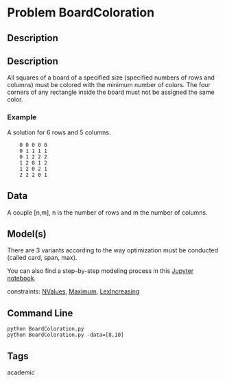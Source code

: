 # Problem BoardColoration
## Description

## Description
All squares of a board of a specified size (specified numbers of rows and columns) must be colored with the minimum number of colors.
The four corners of any rectangle inside the board must not be assigned the same color.

### Example

A solution for 6 rows and 5 columns.

```
    0 0 0 0 0
    0 1 1 1 1
    0 1 2 2 2
    1 2 0 1 2
    1 2 0 2 1
    2 2 2 0 1
```

## Data
A couple \[n,m], n is the number of rows and m the number of columns.

## Model(s)

There are 3 variants according to  the way optimization must be conducted (called card, span, max).

You can also find a step-by-step modeling process in this [Jupyter notebook](https://pycsp.org/documentation/models/COP/BoardColoration/).


  constraints: [NValues](http://pycsp.org/documentation/constraints/NValues), [Maximum](http://pycsp.org/documentation/constraints/Maximum), [LexIncreasing](http://pycsp.org/documentation/constraints/LexIncreasing)



## Command Line


```
python BoardColoration.py
python BoardColoration.py -data=[8,10]
```

## Tags
  academic

